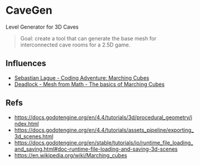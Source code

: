 # CaveGen

Level Generator for 3D Caves

> Goal: create a tool that can generate the base mesh for interconnected cave rooms for a 2.5D game.

## Influences

- [Sebastian Lague - Coding Adventure: Marching Cubes](https://www.youtube.com/watch?v=M3iI2l0ltbE)
- [Deadlock - Mesh from Math - The basics of Marching Cubes](https://www.youtube.com/watch?v=KvwVYJY_IZ4)

## Refs

- https://docs.godotengine.org/en/4.4/tutorials/3d/procedural_geometry/index.html
- https://docs.godotengine.org/en/4.4/tutorials/assets_pipeline/exporting_3d_scenes.html
- https://docs.godotengine.org/en/stable/tutorials/io/runtime_file_loading_and_saving.html#doc-runtime-file-loading-and-saving-3d-scenes
- https://en.wikipedia.org/wiki/Marching_cubes
